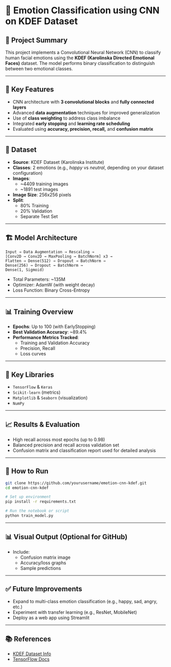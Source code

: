 
# 📌 Emotion Classification using CNN on KDEF Dataset

## 🧠 Project Summary
This project implements a Convolutional Neural Network (CNN) to classify human facial emotions using the **KDEF (Karolinska Directed Emotional Faces)** dataset. The model performs binary classification to distinguish between two emotional classes.

---

## 🚀 Key Features
- CNN architecture with **3 convolutional blocks** and **fully connected layers**
- Advanced **data augmentation** techniques for improved generalization
- Use of **class weighting** to address class imbalance
- Integrated **early stopping** and **learning rate scheduling**
- Evaluated using **accuracy, precision, recall,** and **confusion matrix**

---

## 📂 Dataset
- **Source**: KDEF Dataset (Karolinska Institute)
- **Classes**: 2 emotions (e.g., *happy* vs *neutral*, depending on your dataset configuration)
- **Images**: 
  - ~4409 training images
  - ~1891 test images
- **Image Size**: 256x256 pixels
- **Split**:
  - 80% Training
  - 20% Validation
  - Separate Test Set

---

## 🏗️ Model Architecture

```
Input → Data Augmentation → Rescaling →
[Conv2D → Conv2D → MaxPooling → BatchNorm] x3 →
Flatten → Dense(512) → Dropout → BatchNorm →
Dense(256) → Dropout → BatchNorm →
Dense(1, Sigmoid)
```

- Total Parameters: ~135M
- Optimizer: AdamW (with weight decay)
- Loss Function: Binary Cross-Entropy

---

## 📊 Training Overview
- **Epochs**: Up to 100 (with EarlyStopping)
- **Best Validation Accuracy**: ~89.4%
- **Performance Metrics Tracked**:
  - Training and Validation Accuracy
  - Precision, Recall
  - Loss curves

---

## 🔧 Key Libraries
- `TensorFlow` & `Keras`
- `Scikit-learn` (metrics)
- `Matplotlib` & `Seaborn` (visualization)
- `NumPy`

---

## 📈 Results & Evaluation
- High recall across most epochs (up to 0.98)
- Balanced precision and recall across validation set
- Confusion matrix and classification report used for detailed analysis

---

## 📌 How to Run
```bash
git clone https://github.com/yourusername/emotion-cnn-kdef.git
cd emotion-cnn-kdef

# Set up environment
pip install -r requirements.txt

# Run the notebook or script
python train_model.py
```

---

## 📊 Visual Output (Optional for GitHub)
- Include:
  - Confusion matrix image
  - Accuracy/loss graphs
  - Sample predictions

---

## ✅ Future Improvements
- Expand to multi-class emotion classification (e.g., happy, sad, angry, etc.)
- Experiment with transfer learning (e.g., ResNet, MobileNet)
- Deploy as a web app using Streamlit

---

## 📚 References
- [KDEF Dataset Info](https://www.kdef.se/)
- [TensorFlow Docs](https://www.tensorflow.org/)
